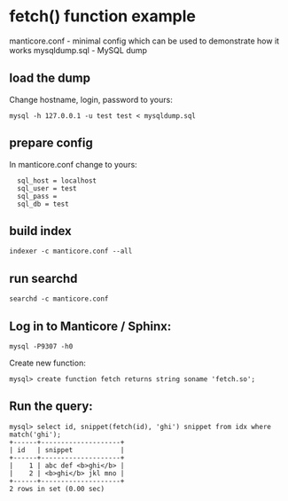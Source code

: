 # fetch() function example
manticore.conf - minimal config which can be used to demonstrate how it works
mysqldump.sql - MySQL dump

## load the dump
Change hostname, login, password to yours:
```
mysql -h 127.0.0.1 -u test test < mysqldump.sql
```

## prepare config
In manticore.conf change to yours:
```
  sql_host = localhost
  sql_user = test
  sql_pass =
  sql_db = test
```

## build index
```
indexer -c manticore.conf --all
```

## run searchd
```
searchd -c manticore.conf
```

## Log in to Manticore / Sphinx:
```
mysql -P9307 -h0
```
Create new function:
```
mysql> create function fetch returns string soname 'fetch.so';
```

## Run the query:
```
mysql> select id, snippet(fetch(id), 'ghi') snippet from idx where match('ghi');
+------+--------------------+
| id   | snippet            |
+------+--------------------+
|    1 | abc def <b>ghi</b> |
|    2 | <b>ghi</b> jkl mno |
+------+--------------------+
2 rows in set (0.00 sec)
```
